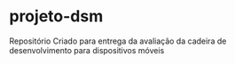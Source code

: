 # projeto-dsm
Repositório Criado para entrega da avaliação da cadeira de desenvolvimento para dispositivos móveis
